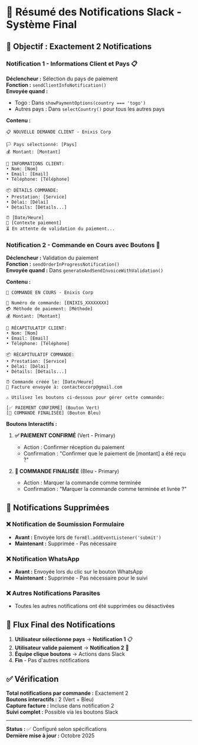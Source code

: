 # 📱 Résumé des Notifications Slack - Système Final

## 🎯 **Objectif : Exactement 2 Notifications**

### **Notification 1 - Informations Client et Pays** 📋
**Déclencheur :** Sélection du pays de paiement  
**Fonction :** `sendClientInfoNotification()`  
**Envoyée quand :**
- Togo : Dans `showPaymentOptions(country === 'togo')`
- Autres pays : Dans `selectCountry()` pour tous les autres pays

**Contenu :**
```
📋 NOUVELLE DEMANDE CLIENT - Enixis Corp

🏳️ Pays sélectionné: [Pays]
💰 Montant: [Montant]

👤 INFORMATIONS CLIENT:
• Nom: [Nom]
• Email: [Email]
• Téléphone: [Téléphone]

📦 DÉTAILS COMMANDE:
• Prestation: [Service]
• Délai: [Délai]
• Détails: [Détails...]

⏰ [Date/Heure]
🔄 [Contexte paiement]
⏳ En attente de validation du paiement...
```

### **Notification 2 - Commande en Cours avec Boutons** 🔄
**Déclencheur :** Validation du paiement  
**Fonction :** `sendOrderInProgressNotification()`  
**Envoyée quand :** Dans `generateAndSendInvoiceWithValidation()`

**Contenu :**
```
🔄 COMMANDE EN COURS - Enixis Corp

📄 Numéro de commande: [ENIXIS_XXXXXXXX]
💳 Méthode de paiement: [Méthode]
💰 Montant: [Montant]

👤 RÉCAPITULATIF CLIENT:
• Nom: [Nom]
• Email: [Email]
• Téléphone: [Téléphone]

📦 RÉCAPITULATIF COMMANDE:
• Prestation: [Service]
• Délai: [Délai]
• Détails: [Détails...]

⏰ Commande créée le: [Date/Heure]
📧 Facture envoyée à: contacteccorp@gmail.com

⚠️ Utilisez les boutons ci-dessous pour gérer cette commande:

[✅ PAIEMENT CONFIRMÉ] (Bouton Vert)
[🏁 COMMANDE FINALISÉE] (Bouton Bleu)
```

**Boutons Interactifs :**
1. **✅ PAIEMENT CONFIRMÉ** (Vert - Primary)
   - Action : Confirmer réception du paiement
   - Confirmation : "Confirmer que le paiement de [montant] a été reçu ?"

2. **🏁 COMMANDE FINALISÉE** (Bleu - Primary)  
   - Action : Marquer la commande comme terminée
   - Confirmation : "Marquer la commande comme terminée et livrée ?"

## 🚫 **Notifications Supprimées**

### ❌ **Notification de Soumission Formulaire**
- **Avant :** Envoyée lors de `formEl.addEventListener('submit')`
- **Maintenant :** Supprimée - Pas nécessaire

### ❌ **Notification WhatsApp**
- **Avant :** Envoyée lors du clic sur le bouton WhatsApp
- **Maintenant :** Supprimée - Pas nécessaire pour le suivi

### ❌ **Autres Notifications Parasites**
- Toutes les autres notifications ont été supprimées ou désactivées

## 🔄 **Flux Final des Notifications**

1. **Utilisateur sélectionne pays** → **Notification 1** 📋
2. **Utilisateur valide paiement** → **Notification 2** 🔄
3. **Équipe clique boutons** → Actions dans Slack
4. **Fin** - Pas d'autres notifications

## ✅ **Vérification**

**Total notifications par commande :** Exactement 2  
**Boutons interactifs :** 2 (Vert + Bleu)  
**Capture facture :** Incluse dans notification 2  
**Suivi complet :** Possible via les boutons Slack

---

**Status :** ✅ Configuré selon spécifications  
**Dernière mise à jour :** Octobre 2025
